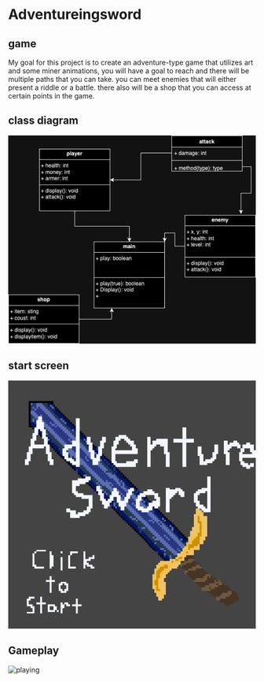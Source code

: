 # Adventureingsword

## game
My goal for this project is to create an adventure-type game that utilizes art and some miner animations, you will have a goal to reach and there will be multiple paths that you can take. you can meet enemies that will either present a riddle or a battle. there also will be a shop that you can access at certain points in the game.

## class diagram
![CDiagram](https://github.com/Jameslassen1/individualprogectgame/blob/main/images/Classdiagram.drawio.png)

## start screen
![startscreen](https://github.com/Jameslassen1/individualprogectgame/blob/main/images/New%20Piskel%20(2).png)

## Gameplay
![playing]()
